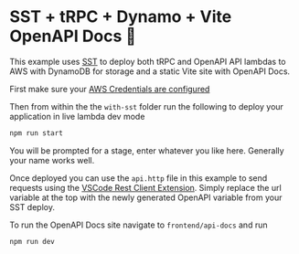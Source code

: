 # SST + tRPC + Dynamo + Vite OpenAPI Docs 🚀

This example uses [SST](https://sst.dev/) to deploy both tRPC and OpenAPI API lambdas to AWS with DynamoDB for storage and a static Vite site with OpenAPI Docs.

First make sure your [AWS Credentials are configured](https://docs.sst.dev/advanced/iam-credentials)

Then from within the the `with-sst` folder run the following to deploy your application in live lambda dev mode
```bash
npm run start
```

You will be prompted for a stage, enter whatever you like here. Generally your name works well.

Once deployed you can use the `api.http` file in this example to send requests using the [VSCode Rest Client Extension](https://marketplace.visualstudio.com/items?itemName=humao.rest-client). Simply replace the url variable at the top with the newly generated OpenAPI variable from your SST deploy.

To run the OpenAPI Docs site navigate to `frontend/api-docs` and run

```bash
npm run dev
```